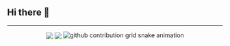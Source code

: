 ## Hi there 👋


---
<p align="center">
<img   align="center" src="https://github-readme-stats.vercel.app/api?username=zzwh12&count_private=true&locale=cn&line_height=33&show_icons=true&hide=&theme=&rank_icon=default"/>
<img   align="center" src="https://github-readme-stats.vercel.app/api/top-langs/?username=zzwh12&locale=cn&line_height=33&theme=&langs_count=5&layout=compact"/>
<picture>
  <source media="(prefers-color-scheme: dark)" srcset="https://raw.githubusercontent.com/zzwh12/zzwh12/output/github-contribution-grid-snake-dark.svg">
  <source media="(prefers-color-scheme: light)" srcset="https://raw.githubusercontent.com/zzwh12/zzwh12/output/github-contribution-grid-snake.svg">
  <img alt="github contribution grid snake animation" src="https://raw.githubusercontent.com/zzwh12/zwh12/output/github-contribution-grid-snake.svg">
</picture>
<!--
**zzwh12/ZZWH12** is a ✨ _special_ ✨ repository because its `README.md` (this file) appears on your GitHub profile.

Here are some ideas to get you started:

- 🔭 I’m currently working on ...
- 🌱 I’m currently learning ...
- 👯 I’m looking to collaborate on ...
- 🤔 I’m looking for help with ...
- 💬 Ask me about ...
- 📫 How to reach me: ...
- 😄 Pronouns: ...
- ⚡ Fun fact: ...
-->
